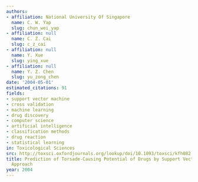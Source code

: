 ```yaml
---
authors:
- affiliation: National University Of Singapore
  name: C. W. Yap
  slug: chun_wei_yap
- affiliation: null
  name: C. Z. Cai
  slug: c_z_cai
- affiliation: null
  name: Y. Xue
  slug: ying_xue
- affiliation: null
  name: Y. Z. Chen
  slug: yu_zong_chen
date: '2004-05-01'
estimated_citations: 91
fields:
- support vector machine
- cross validation
- machine learning
- drug discovery
- computer science
- artificial intelligence
- classification methods
- drug reaction
- statistical learning
in: Toxicological Sciences
src: http://toxsci.oxfordjournals.org/lookup/doi/10.1093/toxsci/kfh082
title: Prediction of Torsade-Causing Potential of Drugs by Support Vector Machine
  Approach
year: 2004
---
```

